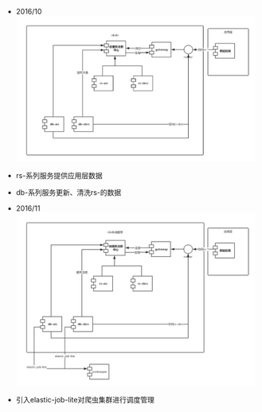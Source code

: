 
- 2016/10
![集群快照](/assets/cibdb.png)
 - rs-系列服务提供应用层数据
 - db-系列服务更新、清洗rs-的数据

- 2016/11
![](/assets/cibdb2.png)
 - 引入elastic-job-lite对爬虫集群进行调度管理
